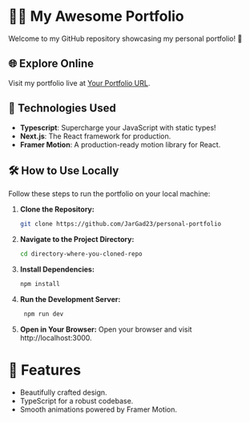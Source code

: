 # 👩‍💻 My Awesome Portfolio

Welcome to my GitHub repository showcasing my personal portfolio! 🚀

## 🌐 Explore Online

Visit my portfolio live at [Your Portfolio URL](https://vercel.com/jarosz23/personal-portfolio).

## 🚀 Technologies Used

- **Typescript**: Supercharge your JavaScript with static types!
- **Next.js**: The React framework for production.
- **Framer Motion**: A production-ready motion library for React.

## 🛠️ How to Use Locally

Follow these steps to run the portfolio on your local machine:

1. **Clone the Repository:**

   ```bash
   git clone https://github.com/JarGad23/personal-portfolio
2. **Navigate to the Project Directory:**

   ```bash
   cd directory-where-you-cloned-repo
3. **Install Dependencies:**

   ```bash
   npm install
4. **Run the Development Server:**

   ```bash
    npm run dev

5. **Open in Your Browser:**
    Open your browser and visit http://localhost:3000.

# 🌟 Features

- Beautifully crafted design.
- TypeScript for a robust codebase.
- Smooth animations powered by Framer Motion.
